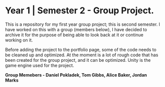 # Year 1 | Semester 2 - Group Project.

This is a repository for my first year group project; this is second semester. I have worked on this with a group (members below),
I have decided to archive it for the purpose of being able to look back at it or continue working on it.

Before adding the project to the portfolio page, some of the code needs to be cleaned up and optimized.
At the moment is a lot of rough code that has been created for the group project, and it can be optimized.
Unity is the game engine used for the project.

**Group Memebers - Daniel Pokladek, Tom Gibbs, Alice Baker, Jordan Marks**
